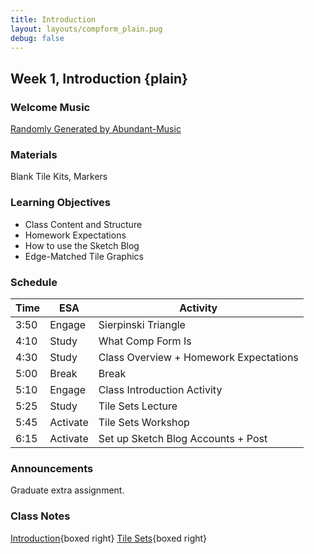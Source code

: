 ```yaml
---
title: Introduction
layout: layouts/compform_plain.pug
debug: false
---
```


## Week 1, Introduction {plain}

### Welcome Music
[Randomly Generated by Abundant-Music](http://www.abundant-music.com/)

### Materials
Blank Tile Kits, Markers

### Learning Objectives
- Class Content and Structure
- Homework Expectations
- How to use the Sketch Blog
- Edge-Matched Tile Graphics

### Schedule

Time    | ESA       | Activity
---     | ---       | ---
3:50    | Engage    | Sierpinski Triangle
4:10    | Study     | What Comp Form Is
4:30    | Study     | Class Overview + Homework Expectations
5:00    | Break     | Break
5:10    | Engage    | Class Introduction Activity
5:25    | Study     | Tile Sets Lecture
5:45    | Activate  | Tile Sets Workshop
6:15    | Activate  | Set up Sketch Blog Accounts + Post


### Announcements

Graduate extra assignment.

<!-- ::: .activity

## Class Introductions


/:: -->




### Class Notes

[Introduction](./index.html){boxed right}
[Tile Sets](../tiles/index.html){boxed right}
